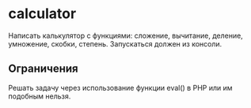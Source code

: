 # calculator

Написать калькулятор с функциями: сложение, вычитание, деление, умножение, скобки, степень.
Запускаться должен из консоли.

## Ограничения
Решать задачу через использование функции eval() в PHP или им подобным нельзя.
